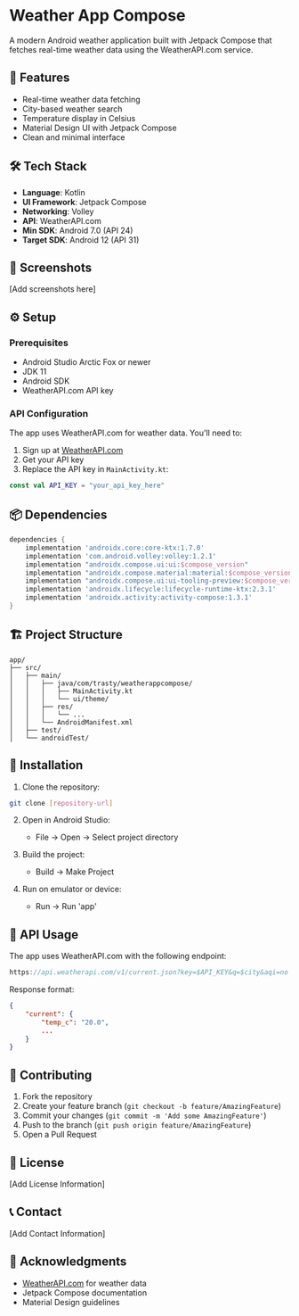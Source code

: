 # Weather App Compose

A modern Android weather application built with Jetpack Compose that fetches real-time weather data using the WeatherAPI.com service.

## 🌟 Features

- Real-time weather data fetching
- City-based weather search
- Temperature display in Celsius
- Material Design UI with Jetpack Compose
- Clean and minimal interface

## 🛠️ Tech Stack

- **Language**: Kotlin
- **UI Framework**: Jetpack Compose
- **Networking**: Volley
- **API**: WeatherAPI.com
- **Min SDK**: Android 7.0 (API 24)
- **Target SDK**: Android 12 (API 31)

## 📱 Screenshots

[Add screenshots here]

## ⚙️ Setup

### Prerequisites

- Android Studio Arctic Fox or newer
- JDK 11
- Android SDK
- WeatherAPI.com API key

### API Configuration

The app uses WeatherAPI.com for weather data. You'll need to:

1. Sign up at [WeatherAPI.com](https://www.weatherapi.com)
2. Get your API key
3. Replace the API key in `MainActivity.kt`:

```kotlin
const val API_KEY = "your_api_key_here"
```

## 📦 Dependencies

```gradle
dependencies {
    implementation 'androidx.core:core-ktx:1.7.0'
    implementation 'com.android.volley:volley:1.2.1'
    implementation "androidx.compose.ui:ui:$compose_version"
    implementation "androidx.compose.material:material:$compose_version"
    implementation "androidx.compose.ui:ui-tooling-preview:$compose_version"
    implementation 'androidx.lifecycle:lifecycle-runtime-ktx:2.3.1'
    implementation 'androidx.activity:activity-compose:1.3.1'
}
```

## 🏗️ Project Structure

```
app/
├── src/
│   ├── main/
│   │   ├── java/com/trasty/weatherappcompose/
│   │   │   ├── MainActivity.kt
│   │   │   └── ui/theme/
│   │   ├── res/
│   │   │   └── ...
│   │   └── AndroidManifest.xml
│   ├── test/
│   └── androidTest/
```

## 🚀 Installation

1. Clone the repository:

```bash
git clone [repository-url]
```

2. Open in Android Studio:

   - File → Open → Select project directory

3. Build the project:

   - Build → Make Project

4. Run on emulator or device:
   - Run → Run 'app'

## 🔑 API Usage

The app uses WeatherAPI.com with the following endpoint:

```kotlin
https://api.weatherapi.com/v1/current.json?key=$API_KEY&q=$city&aqi=no
```

Response format:

```json
{
    "current": {
        "temp_c": "20.0",
        ...
    }
}
```

## 🤝 Contributing

1. Fork the repository
2. Create your feature branch (`git checkout -b feature/AmazingFeature`)
3. Commit your changes (`git commit -m 'Add some AmazingFeature'`)
4. Push to the branch (`git push origin feature/AmazingFeature`)
5. Open a Pull Request

## 📝 License

[Add License Information]

## 📞 Contact

[Add Contact Information]

## 🙏 Acknowledgments

- [WeatherAPI.com](https://www.weatherapi.com) for weather data
- Jetpack Compose documentation
- Material Design guidelines
